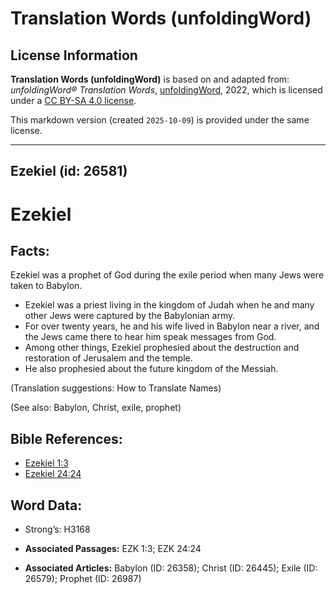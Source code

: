 # Translation Words (unfoldingWord)

## License Information

**Translation Words (unfoldingWord)** is based on and adapted from: _unfoldingWord® Translation Words_, [unfoldingWord](https://unfoldingword.org/utw), 2022, which is licensed under a [CC BY-SA 4.0 license](https://creativecommons.org/licenses/by-sa/4.0/legalcode.en).

This markdown version (created `2025-10-09`) is provided under the same license.



--------------------------------

## Ezekiel (id: 26581)

Ezekiel
=======

Facts:
------

Ezekiel was a prophet of God during the exile period when many Jews were taken to Babylon.

* Ezekiel was a priest living in the kingdom of Judah when he and many other Jews were captured by the Babylonian army.
* For over twenty years, he and his wife lived in Babylon near a river, and the Jews came there to hear him speak messages from God.
* Among other things, Ezekiel prophesied about the destruction and restoration of Jerusalem and the temple.
* He also prophesied about the future kingdom of the Messiah.

(Translation suggestions: How to Translate Names)

(See also: Babylon, Christ, exile, prophet)

Bible References:
-----------------

* [Ezekiel 1:3](https://ref.ly/Ezek1:3)
* [Ezekiel 24:24](https://ref.ly/Ezek24:24)

Word Data:
----------

* Strong’s: H3168

* **Associated Passages:** EZK 1:3; EZK 24:24
* **Associated Articles:** Babylon (ID: 26358); Christ (ID: 26445); Exile (ID: 26579); Prophet (ID: 26987)

